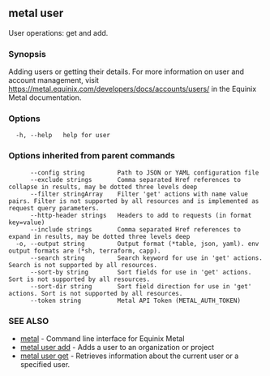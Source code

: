 ## metal user

User operations: get and add.

### Synopsis

Adding users or getting their details. For more information on user and account management, visit https://metal.equinix.com/developers/docs/accounts/users/ in the Equinix Metal documentation.

### Options

```
  -h, --help   help for user
```

### Options inherited from parent commands

```
      --config string         Path to JSON or YAML configuration file
      --exclude strings       Comma separated Href references to collapse in results, may be dotted three levels deep
      --filter stringArray    Filter 'get' actions with name value pairs. Filter is not supported by all resources and is implemented as request query parameters.
      --http-header strings   Headers to add to requests (in format key=value)
      --include strings       Comma separated Href references to expand in results, may be dotted three levels deep
  -o, --output string         Output format (*table, json, yaml). env output formats are (*sh, terraform, capp).
      --search string         Search keyword for use in 'get' actions. Search is not supported by all resources.
      --sort-by string        Sort fields for use in 'get' actions. Sort is not supported by all resources.
      --sort-dir string       Sort field direction for use in 'get' actions. Sort is not supported by all resources.
      --token string          Metal API Token (METAL_AUTH_TOKEN)
```

### SEE ALSO

* [metal](metal.md)	 - Command line interface for Equinix Metal
* [metal user add](metal_user_add.md)	 - Adds a user to an organization or project
* [metal user get](metal_user_get.md)	 - Retrieves information about the current user or a specified user.


